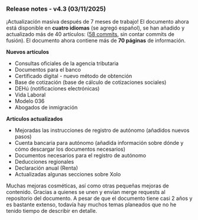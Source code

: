 ### Release notes - v4.3 (03/11/2025)

¡Actualización masiva después de 7 meses de trabajo! El documento ahora está disponible en **cuatro idiomas** (se agregó
español), se han añadido y actualizado más de 40 artículos: ([58 commits](https://bit.ly/it-autonomos-github), sin
contar commits de fusión). El documento ahora contiene más de **70 páginas** de información.

**Nuevos artículos**

- Consultas oficiales de la agencia tributaria
- Documentos para el banco
- Certificado digital - nuevo método de obtención
- Base de cotización (base de cálculo de cotizaciones sociales)
- DEHú (notificaciones electrónicas)
- Vida Laboral
- Modelo 036
- Abogados de inmigración

**Artículos actualizados**

- Mejoradas las instrucciones de registro de autónomo (añadidos nuevos pasos)
- Cuenta bancaria para autónomo (añadida información sobre dónde y cómo descargar los documentos necesarios)
- Documentos necesarios para el registro de autónomo
- Deducciones regionales
- Declaración anual (Renta)
- Actualizadas algunas secciones sobre Xolo

Muchas mejoras cosméticas, así como otras pequeñas mejoras de contenido. Gracias a quienes se unen y envían merge
requests al repositorio del documento. A pesar de que el documento tiene casi 2 años y es bastante extenso, todavía hay
muchos temas planeados que no he tenido tiempo de describir en detalle.
